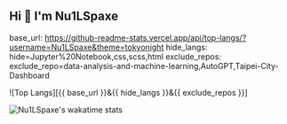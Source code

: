 ## Hi 👋 I'm Nu1LSpaxe

base_url: https://github-readme-stats.vercel.app/api/top-langs/?username=Nu1LSpaxe&theme=tokyonight
hide_langs: hide=Jupyter%20Notebook,css,scss,html
exclude_repos: exclude_repo=data-analysis-and-machine-learning,AutoGPT,Taipei-City-Dashboard

![Top Langs][{{ base_url }}&{{ hide_langs }}&{{ exclude_repos }}]

![Nu1LSpaxe's wakatime stats](https://github-readme-stats.vercel.app/api/wakatime?username=Nu1LSpaxe&text_color=87ff87&title_color=87ff87&hide_border=true&layout=compact&theme=transparent)

<!--
**Nu1LSpaxe/Nu1LSpaxe** is a ✨ _special_ ✨ repository because its `README.md` (this file) appears on your GitHub profile.

Here are some ideas to get you started:

- 🔭 I’m currently working on ...
- 🌱 I’m currently learning ...
- 👯 I’m looking to collaborate on ...
- 🤔 I’m looking for help with ...
- 💬 Ask me about ...
- 📫 How to reach me: ...
- 😄 Pronouns: ...
- ⚡ Fun fact: ...
-->
